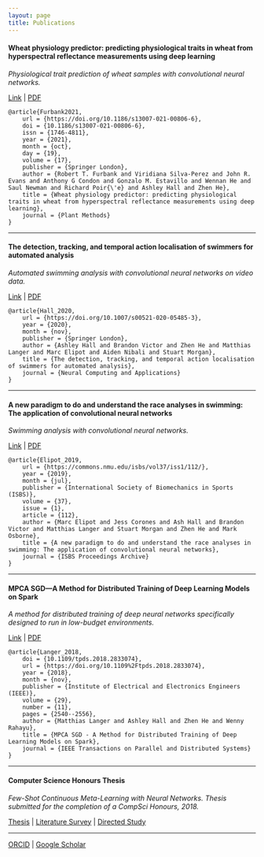 ```yaml
---
layout: page
title: Publications
---
```



#### Wheat physiology predictor: predicting physiological traits in wheat from hyperspectral reflectance measurements using deep learning
_Physiological trait prediction of wheat samples with convolutional neural networks._

[Link](https://doi.org/10.1186/s13007-021-00806-6) | [PDF](/download/Furbank_et_al-2021-Plant_Methods.pdf)
```
@article{Furbank2021,
	url = {https://doi.org/10.1186/s13007-021-00806-6},
	doi = {10.1186/s13007-021-00806-6},
	issn = {1746-4811},
	year = {2021},
	month = {oct},
	day = {19},
	volume = {17},
	publisher = {Springer London},
	author = {Robert T. Furbank and Viridiana Silva-Perez and John R. Evans and Anthony G Condon and Gonzalo M. Estavillo and Wennan He and Saul Newman and Richard Poir{\'e} and Ashley Hall and Zhen He},
	title = {Wheat physiology predictor: predicting physiological traits in wheat from hyperspectral reflectance measurements using deep learning},
	journal = {Plant Methods}
}
```

_______


#### The detection, tracking, and temporal action localisation of swimmers for automated analysis
_Automated swimming analysis with convolutional neural networks on video data._

[Link](https://doi.org/10.1007/s00521-020-05485-3) | [PDF](/download/Hall2020_Article_TheDetectionTrackingAndTempora.pdf)
```
@article{Hall_2020,
	url = {https://doi.org/10.1007/s00521-020-05485-3},
	year = {2020},
	month = {nov},
	publisher = {Springer London},
	author = {Ashley Hall and Brandon Victor and Zhen He and Matthias Langer and Marc Elipot and Aiden Nibali and Stuart Morgan},
	title = {The detection, tracking, and temporal action localisation of swimmers for automated analysis},
	journal = {Neural Computing and Applications}
}
```

_______

#### A new paradigm to do and understand the race analyses in swimming: The application of convolutional neural networks
_Swimming analysis with convolutional neural networks._

[Link](https://commons.nmu.edu/isbs/vol37/iss1/112/) | [PDF](/download/A_NEW_PARADIGM.pdf)
```
@article{Elipot_2019,
	url = {https://commons.nmu.edu/isbs/vol37/iss1/112/},
	year = {2019},
	month = {jul},
	publisher = {International Society of Biomechanics in Sports (ISBS)},
	volume = {37},
	issue = {1},
	article = {112},
	author = {Marc Elipot and Jess Corones and Ash Hall and Brandon Victor and Matthias Langer and Stuart Morgan and Zhen He and Mark Osborne},
	title = {A new paradigm to do and understand the race analyses in swimming: The application of convolutional neural networks},
	journal = {ISBS Proceedings Archive}
}
```

_______

#### MPCA SGD—A Method for Distributed Training of Deep Learning Models on Spark
_A method for distributed training of deep neural networks specifically designed to run in low-budget environments._

[Link](https://ieeexplore.ieee.org/abstract/document/8354695) | [PDF](/download/TPDS_MPCA_SGD.pdf)
```
@article{Langer_2018,
	doi = {10.1109/tpds.2018.2833074},
	url = {https://doi.org/10.1109%2Ftpds.2018.2833074},
	year = {2018},
	month = {nov},
	publisher = {Institute of Electrical and Electronics Engineers (IEEE)},
	volume = {29},
	number = {11},
	pages = {2540--2556},
	author = {Matthias Langer and Ashley Hall and Zhen He and Wenny Rahayu},
	title = {MPCA SGD - A Method for Distributed Training of Deep Learning Models on Spark},
	journal = {IEEE Transactions on Parallel and Distributed Systems}
} 
```

_______


#### Computer Science Honours Thesis
_Few-Shot Continuous Meta-Learning with Neural Networks. Thesis submitted for the completion of a CompSci Honours, 2018._

[Thesis](/download/honours-thesis.pdf) | [Literature Survey](/download/honours-literature-survey.pdf) | [Directed Study](/download/honours-directed-study-report.pdf)

_______


[ORCID](https://orcid.org/0000-0002-0881-4098) | [Google Scholar](https://scholar.google.com/citations?user=zCj07uQAAAAJ)
